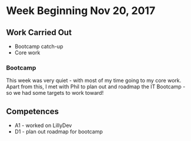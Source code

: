 # Week Beginning Nov 20, 2017

## Work Carried Out
* Bootcamp catch-up
* Core work

### Bootcamp
This week was very quiet - with most of my time going to my core work. Apart from this, I met with Phil to plan out and roadmap the IT Bootcamp - so we had some targets to work toward!

## Competences
* A1 - worked on LillyDev
* D1 - plan out roadmap for bootcamp